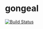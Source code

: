 # gongeal 
[![Build Status](https://travis-ci.org/caledhwa/gongeal.svg?branch=master)](https://travis-ci.org/caledhwa/gongeal)
